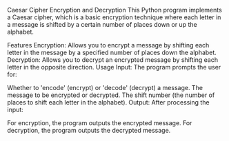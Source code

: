 Caesar Cipher Encryption and Decryption
This Python program implements a Caesar cipher, which is a basic encryption technique where each letter in a message is shifted by a certain number of places down or up the alphabet.

Features
Encryption: Allows you to encrypt a message by shifting each letter in the message by a specified number of places down the alphabet.
Decryption: Allows you to decrypt an encrypted message by shifting each letter in the opposite direction.
Usage
Input: The program prompts the user for:

Whether to 'encode' (encrypt) or 'decode' (decrypt) a message.
The message to be encrypted or decrypted.
The shift number (the number of places to shift each letter in the alphabet).
Output: After processing the input:

For encryption, the program outputs the encrypted message.
For decryption, the program outputs the decrypted message.
